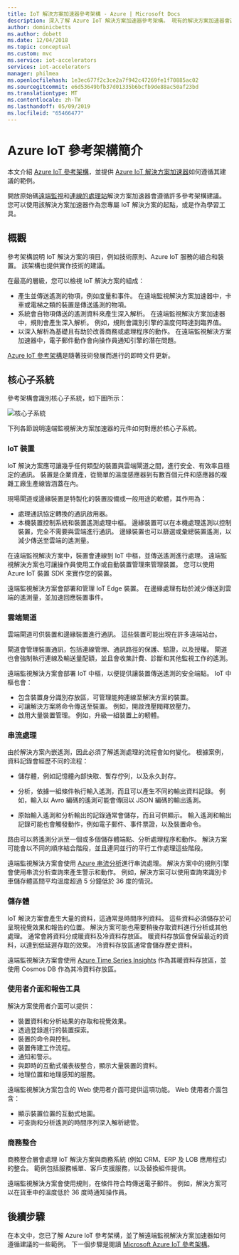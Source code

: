 ```yaml
---
title: IoT 解決方案加速器參考架構 - Azure | Microsoft Docs
description: 深入了解 Azure IoT 解決方案加速器參考架構。 現有的解決方案加速器會運用此參考架構。 您建置您專屬的自訂 IoT 解決方案時，也可以使用該參考架構。
author: dominicbetts
ms.author: dobett
ms.date: 12/04/2018
ms.topic: conceptual
ms.custom: mvc
ms.service: iot-accelerators
services: iot-accelerators
manager: philmea
ms.openlocfilehash: 1e3ec677f2c3ce2a7f942c47269fe1f70885ac02
ms.sourcegitcommit: e6d53649bfb37d01335b6bcfb9de88ac50af23bd
ms.translationtype: MT
ms.contentlocale: zh-TW
ms.lasthandoff: 05/09/2019
ms.locfileid: "65466477"
---
```

# <a name="introduction-to-the-azure-iot-reference-architecture"></a>Azure IoT 參考架構簡介

本文介紹 [Azure IoT 參考架構](https://aka.ms/iotrefarchitecture)，並提供 [Azure IoT 解決方案加速器](about-iot-accelerators.md)如何遵循其建議的範例。

開放原始碼[遠端監視](iot-accelerators-remote-monitoring-sample-walkthrough.md)和[連線的處理站](iot-accelerators-connected-factory-sample-walkthrough.md)解決方案加速器會遵循許多參考架構建議。 您可以使用該解決方案加速器作為您專屬 IoT 解決方案的起點，或是作為學習工具。

## <a name="overview"></a>概觀

參考架構說明 IoT 解決方案的項目，例如技術原則、Azure IoT 服務的組合和裝置。 該架構也提供實作技術的建議。

在最高的層級，您可以檢視 IoT 解決方案的組成：

* 產生並傳送遙測的物項，例如度量和事件。 在遠端監視解決方案加速器中，卡車或電梯之類的裝置是傳送遙測的物項。
* 系統會自物項傳送的遙測資料來產生深入解析。 在遠端監視解決方案加速器中，規則會產生深入解析。 例如，規則會識別引擎的溫度何時達到臨界值。
* 以深入解析為基礎且有助於改善商務或處理程序的動作。 在遠端監視解決方案加速器中，電子郵件動作會向操作員通知引擎的潛在問題。

[Azure IoT 參考架構](https://aka.ms/iotrefarchitecture)是隨著技術發展而進行的即時文件更新。

## <a name="core-subsystems"></a>核心子系統

參考架構會識別核心子系統，如下圖所示：

![核心子系統](media/iot-accelerators-architecture-overview/coresubsystems1.png)

下列各節說明遠端監視解決方案加速器的元件如何對應於核心子系統。

### <a name="iot-devices"></a>IoT 裝置

IoT 解決方案應可讓幾乎任何類型的裝置與雲端閘道之間，進行安全、有效率且穩定的通訊。 裝置是企業資產，從簡單的溫度感應器到有數百個元件和感應器的複雜工廠生產線皆涵蓋在內。

現場閘道或邊緣裝置是特製化的裝置設備或一般用途的軟體，其作用為：

* 處理通訊協定轉換的通訊啟用器。
* 本機裝置控制系統和裝置遙測處理中樞。 邊緣裝置可以在本機處理遙測以控制裝置，完全不需要與雲端進行通訊。 邊緣裝置也可以篩選或彙總裝置遙測，以減少傳送至雲端的遙測量。

在遠端監視解決方案中，裝置會連線到 IoT 中樞，並傳送遙測進行處理。 遠端監視解決方案也可讓操作員使用工作或自動裝置管理來管理裝置。 您可以使用 Azure IoT 裝置 SDK 來實作您的裝置。

遠端監視解決方案會部署和管理 IoT Edge 裝置。 在邊緣處理有助於減少傳送到雲端的遙測量，並加速回應裝置事件。

### <a name="cloud-gateway"></a>雲端閘道

雲端閘道可供裝置和邊緣裝置進行通訊。 這些裝置可能出現在許多遠端站台。

閘道會管理裝置通訊，包括連線管理、通訊路徑的保護、驗證，以及授權。 閘道也會強制執行連線及輸送量配額，並且會收集計費、診斷和其他監視工作的遙測。

遠端監視解決方案會部署 IoT 中樞，以便提供讓裝置傳送遙測的安全端點。 IoT 中樞也會：

* 包含裝置身分識別存放區，可管理能夠連線至解決方案的裝置。
* 可讓解決方案將命令傳送至裝置。 例如，開啟洩壓閥釋放壓力。
* 啟用大量裝置管理。 例如，升級一組裝置上的軔體。

### <a name="stream-processing"></a>串流處理

由於解決方案內嵌遙測，因此必須了解遙測處理的流程會如何變化。 根據案例，資料記錄會經歷不同的流程：

* 儲存體，例如記憶體內部快取、暫存佇列，以及永久封存。

* 分析，依據一組條件執行輸入遙測，而且可以產生不同的輸出資料記錄。 例如，輸入以 Avro 編碼的遙測可能會傳回以 JSON 編碼的輸出遙測。

* 原始輸入遙測和分析輸出的記錄通常會儲存，而且可供顯示。 輸入遙測和輸出記錄可能也會觸發動作，例如電子郵件、事件票證，以及裝置命令。

路由可以將遙測分派至一個或多個儲存體端點、分析處理程序和動作。 解決方案可能會以不同的順序結合階段，並且連同並行的平行工作處理這些階段。

遠端監視解決方案會使用 [Azure 串流分析](/azure/stream-analytics/)進行串流處理。 解決方案中的規則引擎會使用串流分析查詢來產生警示和動作。 例如，解決方案可以使用查詢來識別卡車儲存體區間平均溫度超過 5 分鐘低於 36 度的情況。

### <a name="storage"></a>儲存體

IoT 解決方案會產生大量的資料，這通常是時間序列資料。 這些資料必須儲存於可呈現視覺效果和報告的位置。 解決方案可能也需要稍後存取資料進行分析或其他處理。 通常會將資料分成暖資料及冷資料存放區。 暖資料存放區會保留最近的資料，以達到低延遲存取的效果。 冷資料存放區通常會儲存歷史資料。

遠端監視解決方案會使用 [Azure Time Series Insights](/azure/time-series-insights/) 作為其暖資料存放區，並使用 Cosmos DB 作為其冷資料存放區。

### <a name="ui-and-reporting-tools"></a>使用者介面和報告工具

解決方案使用者介面可以提供：

* 裝置資料和分析結果的存取和視覺效果。
* 透過登錄進行的裝置探索。
* 裝置的命令與控制。
* 裝置佈建工作流程。
* 通知和警示。
* 與即時的互動式儀表板整合，顯示大量裝置的資料。  
* 地理位置和地理感知的服務。

遠端監視解決方案包含的 Web 使用者介面可提供這項功能。 Web 使用者介面包含：

* 顯示裝置位置的互動式地圖。
* 可查詢和分析遙測的時間序列深入解析總管。

### <a name="business-integration"></a>商務整合

商務整合層會處理 IoT 解決方案與商務系統 (例如 CRM、ERP 及 LOB 應用程式) 的整合。 範例包括服務帳單、客戶支援服務，以及替換組件提供。

遠端監視解決方案會使用規則，在條件符合時傳送電子郵件。 例如，解決方案可以在貨車中的溫度低於 36 度時通知操作員。

## <a name="next-steps"></a>後續步驟

在本文中，您已了解 Azure IoT 參考架構，並了解遠端監視解決方案加速器如何遵循建議的一些範例。 下一個步驟是閱讀 [Microsoft Azure IoT 參考架構](https://aka.ms/iotrefarchitecture)。